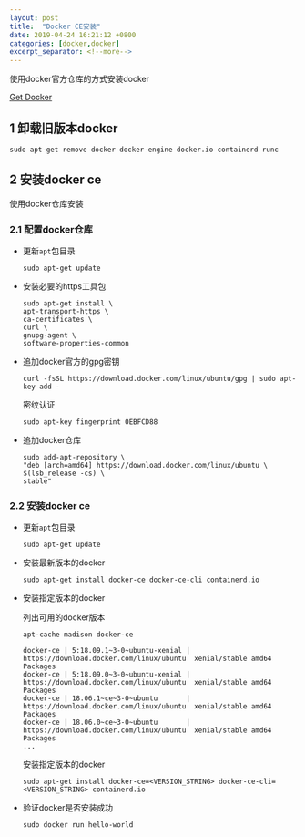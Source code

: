 ```yaml
---
layout: post
title:  "Docker CE安装"
date: 2019-04-24 16:21:12 +0800
categories: [docker,docker]
excerpt_separator: <!--more-->
---
```


使用docker官方仓库的方式安装docker

<!--more-->

[Get Docker](https://docs.docker.com/install/)

## 1 卸载旧版本docker

```shell
sudo apt-get remove docker docker-engine docker.io containerd runc
```

## 2 安装docker ce

使用docker仓库安装

### 2.1 配置docker仓库

* 更新`apt`包目录

    ```shell
    sudo apt-get update
    ```

* 安装必要的https工具包

    ```shell
    sudo apt-get install \
    apt-transport-https \
    ca-certificates \
    curl \
    gnupg-agent \
    software-properties-common
    ```

* 追加docker官方的gpg密钥

    ```shell
    curl -fsSL https://download.docker.com/linux/ubuntu/gpg | sudo apt-key add -
    ```

    密纹认证

    ```shell
    sudo apt-key fingerprint 0EBFCD88
    ```

* 追加docker仓库

    ```shell
    sudo add-apt-repository \
    "deb [arch=amd64] https://download.docker.com/linux/ubuntu \
    $(lsb_release -cs) \
    stable"
    ```

### 2.2 安装docker ce

* 更新`apt`包目录

    ```shell
    sudo apt-get update
    ```

* 安装最新版本的docker

    ```shell
    sudo apt-get install docker-ce docker-ce-cli containerd.io
    ```

* 安装指定版本的docker

    列出可用的docker版本

    ```shell
    apt-cache madison docker-ce

    docker-ce | 5:18.09.1~3-0~ubuntu-xenial | https://download.docker.com/linux/ubuntu  xenial/stable amd64 Packages
    docker-ce | 5:18.09.0~3-0~ubuntu-xenial | https://download.docker.com/linux/ubuntu  xenial/stable amd64 Packages
    docker-ce | 18.06.1~ce~3-0~ubuntu       | https://download.docker.com/linux/ubuntu  xenial/stable amd64 Packages
    docker-ce | 18.06.0~ce~3-0~ubuntu       | https://download.docker.com/linux/ubuntu  xenial/stable amd64 Packages
    ...
    ```

    安装指定版本的docker

    ```shell
    sudo apt-get install docker-ce=<VERSION_STRING> docker-ce-cli=<VERSION_STRING> containerd.io
    ```

* 验证docker是否安装成功

    ```shell
    sudo docker run hello-world
    ```